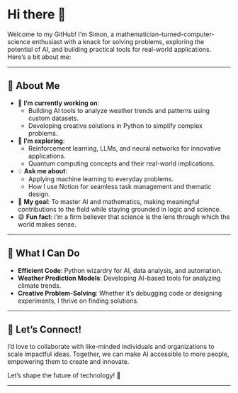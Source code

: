 # Hi there 👋  

Welcome to my GitHub! I'm Simon, a mathematician-turned-computer-science enthusiast with a knack for solving problems, exploring the potential of AI, and building practical tools for real-world applications. Here’s a bit about me:

---

## 🌟 About Me  
- 🔭 **I’m currently working on**:  
   - Building AI tools to analyze weather trends and patterns using custom datasets.  
   - Developing creative solutions in Python to simplify complex problems.  
- 🌱 **I’m exploring**:  
   - Reinforcement learning, LLMs, and neural networks for innovative applications.  
   - Quantum computing concepts and their real-world implications.  
- 💡 **Ask me about**:  
   - Applying machine learning to everyday problems.  
   - How I use Notion for seamless task management and thematic design.  
- 🎯 **My goal**: To master AI and mathematics, making meaningful contributions to the field while staying grounded in logic and science.  
- 😄 **Fun fact**: I’m a firm believer that science is the lens through which the world makes sense.

---

## 🚀 What I Can Do  
- **Efficient Code**: Python wizardry for AI, data analysis, and automation.  
- **Weather Prediction Models**: Developing AI-based tools for analyzing climate trends.  
- **Creative Problem-Solving**: Whether it’s debugging code or designing experiments, I thrive on finding solutions.  

---

## 🔗 Let’s Connect!  
I’d love to collaborate with like-minded individuals and organizations to scale impactful ideas. Together, we can make AI accessible to more people, empowering them to create and innovate.  

Let’s shape the future of technology! 🚀  

--- 
